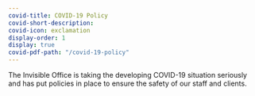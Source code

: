 ```yaml
---
covid-title: COVID-19 Policy
covid-short-description:
covid-icon: exclamation
display-order: 1
display: true
covid-pdf-path: "/covid-19-policy"
---
```

The Invisible Office is taking the developing COVID-19 situation seriously and has put policies in place to ensure the safety of our staff and clients.
